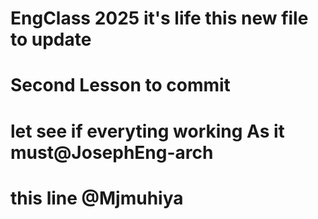 # EngClass 2025 it's life  this new file to update
# Second Lesson to commit
# let see if everyting working As it must@JosephEng-arch
# this line @Mjmuhiya
